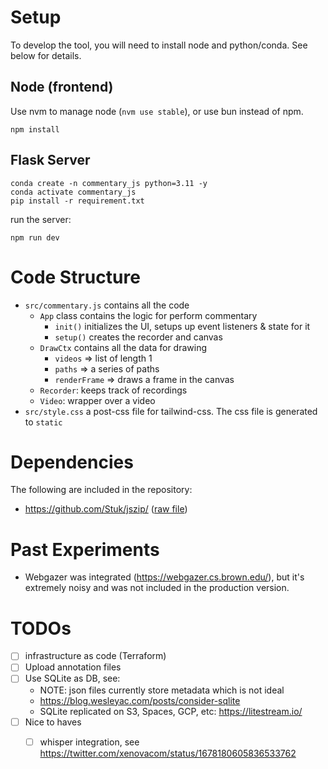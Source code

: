 # Setup

To develop the tool, you will need to install node and python/conda. See below for details.

## Node (frontend)
Use nvm to manage node (`nvm use stable`), or use bun instead of npm.
```
npm install
```

## Flask Server

```
conda create -n commentary_js python=3.11 -y
conda activate commentary_js
pip install -r requirement.txt
```

run the server:
```
npm run dev
```

# Code Structure
- `src/commentary.js` contains all the code 
    - `App` class contains the logic for perform commentary
        - `init()` initializes the UI, setups up event listeners & state for it
        - `setup()` creates the recorder and canvas
    - `DrawCtx` contains all the data for drawing
        - `videos` => list of length 1
        - `paths` => a series of paths
        - `renderFrame` => draws a frame in the canvas
    - `Recorder`: keeps track of recordings
    - `Video`: wrapper over a video
- `src/style.css` a post-css file for tailwind-css. The css file is generated
  to `static`

# Dependencies

The following are included in the repository:
- https://github.com/Stuk/jszip/ ([raw file](https://raw.githubusercontent.com/eligrey/FileSaver.js/master/dist/FileSaver.min.js))

# Past Experiments

* Webgazer was integrated (https://webgazer.cs.brown.edu/), but it's extremely
  noisy and was not included in the production version.

# TODOs

- [ ] infrastructure as code (Terraform)
- [ ] Upload annotation files
- [ ] Use SQLite as DB, see:
    - NOTE: json files currently store metadata which is not ideal
    - https://blog.wesleyac.com/posts/consider-sqlite
	- SQLite replicated on S3, Spaces, GCP, etc: https://litestream.io/
- [ ] Nice to haves
    - [ ] whisper integration, see https://twitter.com/xenovacom/status/1678180605836533762

